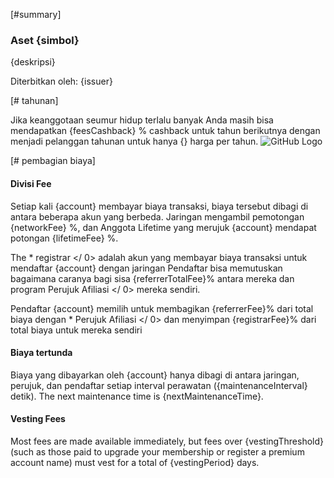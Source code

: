 [#summary]

### Aset {simbol}

{deskripsi}

Diterbitkan oleh: {issuer}

[# tahunan]

Jika keanggotaan seumur hidup terlalu banyak Anda masih bisa mendapatkan {feesCashback} % cashback untuk tahun berikutnya dengan menjadi pelanggan tahunan untuk hanya {} harga per tahun. ![GitHub Logo](/images/logo.png)

[# pembagian biaya]

#### Divisi Fee

Setiap kali {account} membayar biaya transaksi, biaya tersebut dibagi di antara beberapa akun yang berbeda. Jaringan mengambil pemotongan {networkFee} %, dan Anggota Lifetime yang merujuk {account} mendapat potongan {lifetimeFee} %.

The * registrar </ 0> adalah akun yang membayar biaya transaksi untuk mendaftar {account} dengan jaringan Pendaftar bisa memutuskan bagaimana caranya bagi sisa {referrerTotalFee}% antara mereka dan program Perujuk Afiliasi </ 0> mereka sendiri.</p> 

Pendaftar {account} memilih untuk membagikan {referrerFee}% dari total biaya dengan * Perujuk Afiliasi </ 0> dan menyimpan {registrarFee}% dari total biaya untuk mereka sendiri</p> 

#### Biaya tertunda

Biaya yang dibayarkan oleh {account} hanya dibagi di antara jaringan, perujuk, dan pendaftar setiap interval perawatan ({maintenanceInterval} detik). The next maintenance time is {nextMaintenanceTime}.

#### Vesting Fees

Most fees are made available immediately, but fees over {vestingThreshold} (such as those paid to upgrade your membership or register a premium account name) must vest for a total of {vestingPeriod} days.